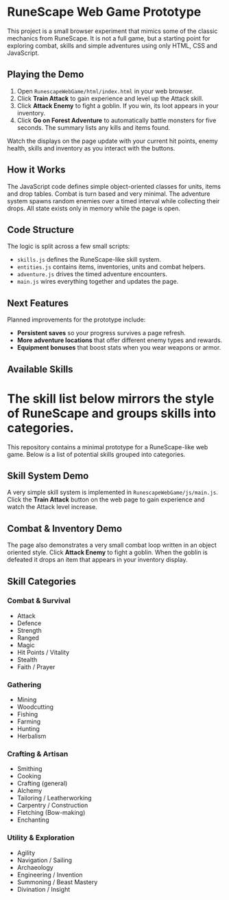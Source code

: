 # RuneScape Web Game Prototype


This project is a small browser experiment that mimics some of the classic mechanics from RuneScape. It is not a full game, but a starting point for exploring combat, skills and simple adventures using only HTML, CSS and JavaScript.

## Playing the Demo

1. Open `RunescapeWebGame/html/index.html` in your web browser.
2. Click **Train Attack** to gain experience and level up the Attack skill.
3. Click **Attack Enemy** to fight a goblin. If you win, its loot appears in your inventory.
4. Click **Go on Forest Adventure** to automatically battle monsters for five seconds. The summary lists any kills and items found.

Watch the displays on the page update with your current hit points, enemy health, skills and inventory as you interact with the buttons.

## How it Works

The JavaScript code defines simple object-oriented classes for units, items and drop tables. Combat is turn based and very minimal. The adventure system spawns random enemies over a timed interval while collecting their drops. All state exists only in memory while the page is open.

## Code Structure

The logic is split across a few small scripts:

- `skills.js` defines the RuneScape-like skill system.
- `entities.js` contains items, inventories, units and combat helpers.
- `adventure.js` drives the timed adventure encounters.
- `main.js` wires everything together and updates the page.

## Next Features

Planned improvements for the prototype include:

- **Persistent saves** so your progress survives a page refresh.
- **More adventure locations** that offer different enemy types and rewards.
- **Equipment bonuses** that boost stats when you wear weapons or armor.

## Available Skills

The skill list below mirrors the style of RuneScape and groups skills into categories.
=======
This repository contains a minimal prototype for a RuneScape-like web game. Below is a list of potential skills grouped into categories.

## Skill System Demo

A very simple skill system is implemented in `RunescapeWebGame/js/main.js`. Click the **Train Attack** button on the web page to gain experience and watch the Attack level increase.

## Combat & Inventory Demo

The page also demonstrates a very small combat loop written in an object oriented style. Click **Attack Enemy** to fight a goblin. When the goblin is defeated it drops an item that appears in your inventory display.

## Skill Categories


### Combat & Survival
- Attack
- Defence
- Strength
- Ranged
- Magic
- Hit Points / Vitality
- Stealth
- Faith / Prayer

### Gathering
- Mining
- Woodcutting
- Fishing
- Farming
- Hunting
- Herbalism

### Crafting & Artisan
- Smithing
- Cooking
- Crafting (general)
- Alchemy
- Tailoring / Leatherworking
- Carpentry / Construction
- Fletching (Bow-making)
- Enchanting

### Utility & Exploration
- Agility
- Navigation / Sailing
- Archaeology
- Engineering / Invention
- Summoning / Beast Mastery
- Divination / Insight

